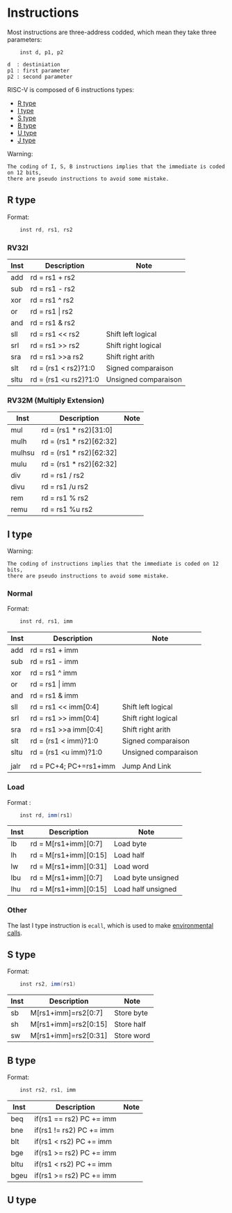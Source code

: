 # Instructions

Most instructions are three-address codded, which mean they take three
parameters:

```
    inst d, p1, p2

d  : destiniation
p1 : first parameter
p2 : second parameter
```

RISC-V is composed of 6 instructions types:

* [R type](#r-type)
* [I type](#i-type)
* [S type](#s-type)
* [B type](#b-type)
* [U type](#u-type)
* [J type](#j-type)

Warning:

    The coding of I, S, B instructions implies that the immediate is coded on 12 bits,
    there are pseudo instructions to avoid some mistake.

## R type

Format:
```as
    inst rd, rs1, rs2
```

### RV32I

| Inst  | Description            | Note                 |
|-------|------------------------|----------------------|
| add   | rd = rs1 + rs2         |                      |
| sub   | rd = rs1 - rs2         |                      |
| xor   | rd = rs1 ^ rs2         |                      |
| or    | rd = rs1 \| rs2        |                      |
| and   | rd = rs1 & rs2         |                      |
| sll   | rd = rs1 << rs2        | Shift left  logical  |
| srl   | rd = rs1 >> rs2        | Shift right logical  |
| sra   | rd = rs1 \>\>a rs2     | Shift right arith    |
| slt   | rd = (rs1 \< rs2)?1:0  | Signed   comparaison |
| sltu  | rd = (rs1 \<u rs2)?1:0 | Unsigned comparaison |

### RV32M (Multiply Extension)

| Inst  | Description            | Note                 |
|-------|------------------------|----------------------|
| mul   | rd = (rs1 * rs2)[31:0] |                      |
| mulh  | rd = (rs1 * rs2)[62:32]|                      |
| mulhsu| rd = (rs1 * rs2)[62:32]|                      |
| mulu  | rd = (rs1 * rs2)[62:32]|                      |
| div   | rd = rs1 / rs2         |                      |
| divu  | rd = rs1 /u rs2        |                      |
| rem   | rd = rs1 % rs2         |                      |
| remu  | rd = rs1 %u rs2        |                      |

## I type

Warning:

    The coding of instructions implies that the immediate is coded on 12 bits,
    there are pseudo instructions to avoid some mistake.

### Normal

Format:
```as
    inst rd, rs1, imm
```

| Inst  | Description            | Note                 |
|-------|------------------------|----------------------|
| add   | rd = rs1 + imm         |                      |
| sub   | rd = rs1 - imm         |                      |
| xor   | rd = rs1 ^ imm         |                      |
| or    | rd = rs1 \| imm        |                      |
| and   | rd = rs1 & imm         |                      |
| sll   | rd = rs1 << imm[0:4]   | Shift left  logical  |
| srl   | rd = rs1 >> imm[0:4]   | Shift right logical  |
| sra   | rd = rs1 \>\>a imm[0:4]| Shift right arith    |
| slt   | rd = (rs1 \< imm)?1:0  | Signed   comparaison |
| sltu  | rd = (rs1 \<u imm)?1:0 | Unsigned comparaison |
|       |                        |                      |
| jalr  | rd = PC+4; PC+=rs1+imm | Jump And Link        |

### Load

Format :
```as
    inst rd, imm(rs1)
```

| Inst  | Description            | Note                 |
|-------|------------------------|----------------------|
| lb    | rd = M\[rs1+imm\][0:7] | Load byte            |
| lh    | rd = M\[rs1+imm\][0:15]| Load half            |
| lw    | rd = M\[rs1+imm\][0:31]| Load word            |
| lbu   | rd = M\[rs1+imm\][0:7] | Load byte unsigned   |
| lhu   | rd = M\[rs1+imm\][0:15]| Load half unsigned   |

### Other

The last I type instruction is `ecall`, which is used to make
[environmental calls](./ecall.md).

## S type

Format:
```as
    inst rs2, imm(rs1)
```

| Inst  | Description            | Note                 |
|-------|------------------------|----------------------|
| sb    | M\[rs1+imm\]=rs2[0:7]  | Store byte           |
| sh    | M\[rs1+imm\]=rs2[0:15] | Store half           |
| sw    | M\[rs1+imm\]=rs2[0:31] | Store word           |

## B type

Format:
```as
    inst rs2, rs1, imm
```

| Inst  | Description              | Note                 |
|-------|--------------------------|----------------------|
| beq   | if(rs1 == rs2) PC += imm |                      |
| bne   | if(rs1 != rs2) PC += imm |                      |
| blt   | if(rs1 <  rs2) PC += imm |                      |
| bge   | if(rs1 >= rs2) PC += imm |                      |
| bltu  | if(rs1 <  rs2) PC += imm |                      |
| bgeu  | if(rs1 >= rs2) PC += imm |                      |

## U type

